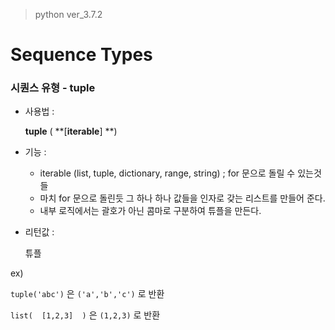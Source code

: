 > python ver_3.7.2

# Sequence Types 

### 시퀀스 유형 - tuple

- 사용법 :

  **tuple** ( **[**iterable**] **)

- 기능 : 
  - iterable (list, tuple, dictionary, range, string)   ;   for 문으로 돌릴 수 있는것들
  - 마치 for 문으로 돌린듯 그 하나 하나 값들을 인자로 갖는 리스트를 만들어 준다.
  - 내부 로직에서는 괄호가 아닌 콤마로 구분하여 튜플을 만든다.

- 리턴값 :

  튜플

ex)

`tuple('abc')` 은 `('a','b','c')` 로 반환

`list(  [1,2,3]  )`  은 `(1,2,3)`  로 반환

